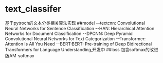 # text_classifer
基于pytroch的文本分类相关算法实现
##model
--textcnn: Convolutional Neural Networks for Sentence Classification 
--HAN: Hierarchical Attention Networks for Document Classification
--DPCNN: Deep Pyramid Convolutional Neural Networks for Text Categorization
--Transformer: Attention Is All You Need
--BERT:BERT: Pre-training of Deep Bidirectional Transformers for Language Understanding,开发中
##loss
包含softmax的改进版AM-softmax
